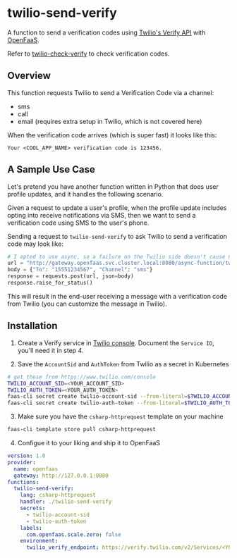 # twilio-send-verify

A function to send a verification codes using [Twilio's Verify API](https://www.twilio.com/docs/verify/api) with [OpenFaaS](https://www.openfaas.com/).

Refer to [twilio-check-verify](https://github.com/kylos101/twilio-check-verify) to check verification codes.

## Overview

This function requests Twilio to send a Verification Code via a channel:

- sms
- call
- email (requires extra setup in Twilio, which is not covered here)

When the verification code arrives (which is super fast) it looks like this:

```
Your <COOL_APP_NAME> verification code is 123456.
```

## A Sample Use Case

Let's pretend you have another function written in Python that does user profile updates, and it handles the following scenario.

Given a request to update a user's profile, when the profile update includes opting into receive notifications via SMS, then we want to send a verification code using SMS to the user's phone.

Sending a request to `twilio-send-verify` to ask Twilio to send a verification code may look like:

```python
# I opted to use async, so a failure on the Twilio side doesn't cause my user update to fail
url = "http://gateway.openfaas.svc.cluster.local:8080/async-function/twilio-send-verify.openfaas-fn"
body = {"To": "15551234567", "Channel": "sms"}
response = requests.post(url, json=body)
response.raise_for_status()
```

This will result in the end-user receiving a message with a verification code from Twilio (you can customize the message in Twilio).

## Installation

1. Create a Verify service in [Twilio console](https://www.twilio.com/console/verify/services). Document the `Service ID`, you'll need it in step 4.

2. Save the `AccountSid` and `AuthToken` from Twilio as a secret in Kubernetes

```bash
# get these from https://www.twilio.com/console
TWILIO_ACCOUNT_SID=<YOUR_ACCOUNT_SID>
TWILIO_AUTH_TOKEN=<YOUR_AUTH_TOKEN>
faas-cli secret create twilio-account-sid --from-literal=$TWILIO_ACCOUNT_SID
faas-cli secret create twilio-auth-token --from-literal=$TWILIO_AUTH_TOKEN
```

3. Make sure you have the `csharp-httprequest` template on your machine

```bash
faas-cli template store pull csharp-httprequest
```

4. Configue it to your liking and ship it to OpenFaaS

```yaml
version: 1.0
provider:
  name: openfaas
  gateway: http://127.0.0.1:8080
functions:
  twilio-send-verify:
    lang: csharp-httprequest
    handler: ./twilio-send-verify
    secrets:
      - twilio-account-sid
      - twilio-auth-token
    labels:
      com.openfaas.scale.zero: false
    environment:
      twilio_verify_endpoint: https://verify.twilio.com/v2/Services/<YOUR_VERIFY_SERVICE_ID>/Verifications
```
